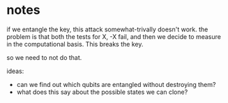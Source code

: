 notes
==

if we entangle the key, this attack somewhat-trivally doesn't work. the
problem is that both the tests for X, -X fail, and then we decide to measure
in the computational basis. This breaks the key.

so we need to not do that.

ideas:

  * can we find out which qubits are entangled without destroying them?
  * what does this say about the possible states we can clone?

